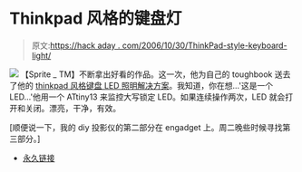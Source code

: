 # Thinkpad 风格的键盘灯

> 原文:[https://hack aday . com/2006/10/30/ThinkPad-style-keyboard-light/](https://hackaday.com/2006/10/30/thinkpad-style-keyboard-light/)

![](../Images/fb28d91e52f6257edf003a0043577c39.png)
【Sprite _ TM】不断拿出好看的作品。这一次，他为自己的 toughbook 送去了他的 [thinkpad 风格键盘 LED 照明解决方案](http://www.spritesmods.com/?art=keybled)。我知道，你在想…'这是一个 LED…'他用一个 ATtiny13 来监控大写锁定 LED。如果连续操作两次，LED 就会打开和关闭。漂亮，干净，有效。

[顺便说一下，我的 diy 投影仪的第二部分在 engadget 上。周二晚些时候寻找第三部分。]

*   [永久链接](http://www.spritesmods.com/?art=keybled)